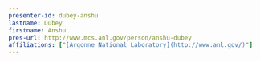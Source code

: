 ```yaml
---
presenter-id: dubey-anshu
lastname: Dubey
firstname: Anshu
pres-url: http://www.mcs.anl.gov/person/anshu-dubey
affiliations: ["[Argonne National Laboratory](http://www.anl.gov/)"]
---
```

